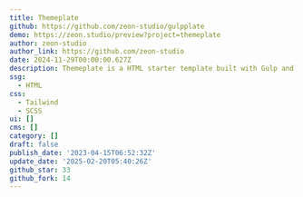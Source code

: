 ```yaml
---
title: Themeplate
github: https://github.com/zeon-studio/gulpplate
demo: https://zeon.studio/preview?project=themeplate
author: zeon-studio
author_link: https://github.com/zeon-studio
date: 2024-11-29T00:00:00.627Z
description: Themeplate is a HTML starter template built with Gulp and TailwindCSS.
ssg:
  - HTML
css:
  - Tailwind
  - SCSS
ui: []
cms: []
category: []
draft: false
publish_date: '2023-04-15T06:52:32Z'
update_date: '2025-02-20T05:40:26Z'
github_star: 33
github_fork: 14
---
```

